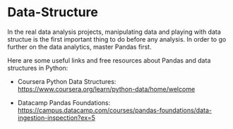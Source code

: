 # Data-Structure
In the real data analysis projects, manipulating data and playing with data structue is the first important thing to do before any analysis. 
In order to go further on the data analytics, master Pandas first.

Here are some useful links and free resources about Pandas and data structures in Python:

* Coursera Python Data Structures: https://www.coursera.org/learn/python-data/home/welcome

* Datacamp Pandas Foundations: https://campus.datacamp.com/courses/pandas-foundations/data-ingestion-inspection?ex=5

